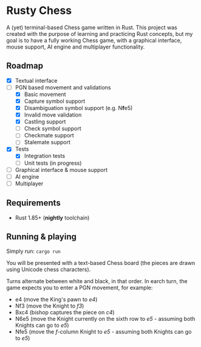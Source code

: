 # Rusty Chess
A (yet) terminal-based Chess game written in Rust.
This project was created with the purpose of learning and practicing Rust concepts, but my goal is to have a fully working Chess game, with a graphical interface, mouse support, AI engine and multiplayer functionality.

## Roadmap
- [x] Textual interface
- [ ] PGN based movement and validations
  - [x] Basic movement
  - [x] Capture symbol support
  - [x] Disambiguation symbol support (e.g. N**f**e5)
  - [x] Invalid move validation
  - [x] Castling support
  - [ ] Check symbol support
  - [ ] Checkmate support
  - [ ] Stalemate support
- [x] Tests
  - [x] Integration tests
  - [ ] Unit tests (in progress)
- [ ] Graphical interface & mouse support
- [ ] AI engine
- [ ] Multiplayer

## Requirements
- Rust 1.85+ (**nightly** toolchain)

## Running & playing
Simply run:
`cargo run`

You will be presented with a text-based Chess board (the pieces are drawn using Unicode chess characters).

Turns alternate between white and black, in that order. In earch turn, the game expects you to enter a PGN movement, for example:
- e4 (move the King's pawn to *e4*)
- Nf3 (move the Knight to *f3*)
- Bxc4 (bishop captures the piece on *c4*)
- N6e5 (move the Knight currently on the sixth row to *e5* - assuming both Knights can go to *e5*)
- Nfe5 (move the *f*-column Knight to *e5* - assuming both Knights can go to *e5*)

